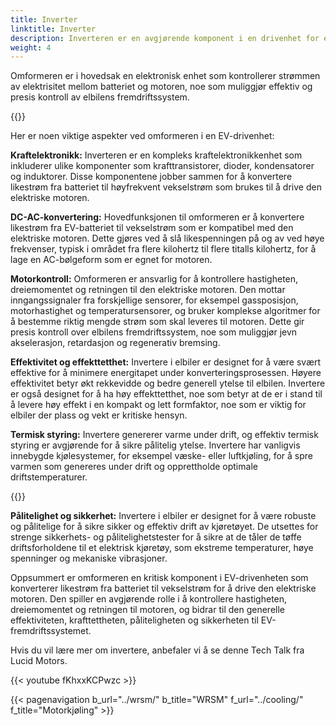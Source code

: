 ```yaml
---
title: Inverter
linktitle: Inverter
description: Inverteren er en avgjørende komponent i en drivenhet for elektriske kjøretøy (EV). Den er ansvarlig for å konvertere likestrøm (DC) elektrisitet lagret i kjøretøyets batteri til vekselstrøm (AC) elektrisitet, som deretter brukes til å drive den elektriske motoren som driver hjulene til EV.
weight: 4
---
```

<!-- markdownlint-disable MD033 -->
Omformeren er i hovedsak en elektronisk enhet som kontrollerer strømmen av elektrisitet mellom batteriet og motoren, noe som muliggjør effektiv og presis kontroll av elbilens fremdriftssystem.

{{<evkxdisplayaddarticle />}}

Her er noen viktige aspekter ved omformeren i en EV-drivenhet:

**Kraftelektronikk:** Inverteren er en kompleks kraftelektronikkenhet som inkluderer ulike komponenter som krafttransistorer, dioder, kondensatorer og induktorer. Disse komponentene jobber sammen for å konvertere likestrøm fra batteriet til høyfrekvent vekselstrøm som brukes til å drive den elektriske motoren.

**DC-AC-konvertering:** Hovedfunksjonen til omformeren er å konvertere likestrøm fra EV-batteriet til vekselstrøm som er kompatibel med den elektriske motoren. Dette gjøres ved å slå likespenningen på og av ved høye frekvenser, typisk i området fra flere kilohertz til flere titalls kilohertz, for å lage en AC-bølgeform som er egnet for motoren.

**Motorkontroll:** Omformeren er ansvarlig for å kontrollere hastigheten, dreiemomentet og retningen til den elektriske motoren. Den mottar inngangssignaler fra forskjellige sensorer, for eksempel gassposisjon, motorhastighet og temperatursensorer, og bruker komplekse algoritmer for å bestemme riktig mengde strøm som skal leveres til motoren. Dette gir presis kontroll over elbilens fremdriftssystem, noe som muliggjør jevn akselerasjon, retardasjon og regenerativ bremsing.

**Effektivitet og effekttetthet:** Invertere i elbiler er designet for å være svært effektive for å minimere energitapet under konverteringsprosessen. Høyere effektivitet betyr økt rekkevidde og bedre generell ytelse til elbilen. Invertere er også designet for å ha høy effekttetthet, noe som betyr at de er i stand til å levere høy effekt i en kompakt og lett formfaktor, noe som er viktig for elbiler der plass og vekt er kritiske hensyn.

**Termisk styring:** Invertere genererer varme under drift, og effektiv termisk styring er avgjørende for å sikre pålitelig ytelse. Invertere har vanligvis innebygde kjølesystemer, for eksempel væske- eller luftkjøling, for å spre varmen som genereres under drift og opprettholde optimale driftstemperaturer.

{{<evkxdisplayaddarticle />}}

**Pålitelighet og sikkerhet:** Invertere i elbiler er designet for å være robuste og pålitelige for å sikre sikker og effektiv drift av kjøretøyet. De utsettes for strenge sikkerhets- og pålitelighetstester for å sikre at de tåler de tøffe driftsforholdene til et elektrisk kjøretøy, som ekstreme temperaturer, høye spenninger og mekaniske vibrasjoner.

Oppsummert er omformeren en kritisk komponent i EV-drivenheten som konverterer likestrøm fra batteriet til vekselstrøm for å drive den elektriske motoren. Den spiller en avgjørende rolle i å kontrollere hastigheten, dreiemomentet og retningen til motoren, og bidrar til den generelle effektiviteten, krafttettheten, påliteligheten og sikkerheten til EV-fremdriftssystemet.

Hvis du vil lære mer om invertere, anbefaler vi å se denne Tech Talk fra Lucid Motors.

{{< youtube fKhxxKCPwzc >}}

{{< pagenavigation b_url="../wrsm/" b_title="WRSM" f_url="../cooling/" f_title="Motorkjøling" >}}